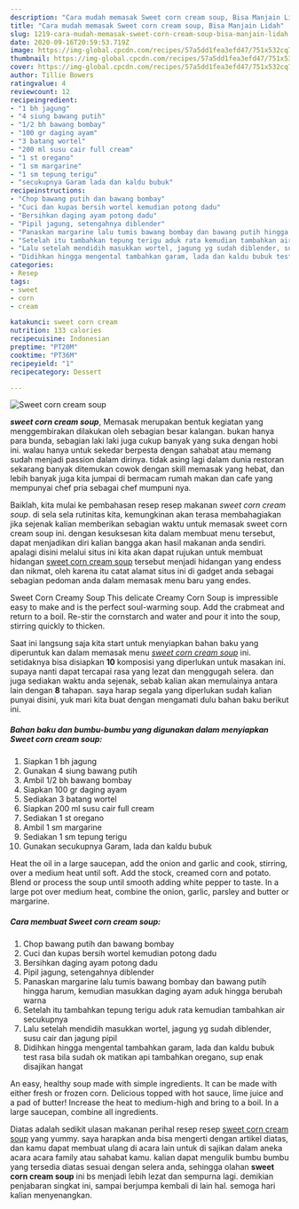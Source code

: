 ```yaml
---
description: "Cara mudah memasak Sweet corn cream soup, Bisa Manjain Lidah"
title: "Cara mudah memasak Sweet corn cream soup, Bisa Manjain Lidah"
slug: 1219-cara-mudah-memasak-sweet-corn-cream-soup-bisa-manjain-lidah
date: 2020-09-16T20:59:53.719Z
image: https://img-global.cpcdn.com/recipes/57a5dd1fea3efd47/751x532cq70/sweet-corn-cream-soup-foto-resep-utama.jpg
thumbnail: https://img-global.cpcdn.com/recipes/57a5dd1fea3efd47/751x532cq70/sweet-corn-cream-soup-foto-resep-utama.jpg
cover: https://img-global.cpcdn.com/recipes/57a5dd1fea3efd47/751x532cq70/sweet-corn-cream-soup-foto-resep-utama.jpg
author: Tillie Bowers
ratingvalue: 4
reviewcount: 12
recipeingredient:
- "1 bh jagung"
- "4 siung bawang putih"
- "1/2 bh bawang bombay"
- "100 gr daging ayam"
- "3 batang wortel"
- "200 ml susu cair full cream"
- "1 st oregano"
- "1 sm margarine"
- "1 sm tepung terigu"
- "secukupnya Garam lada dan kaldu bubuk"
recipeinstructions:
- "Chop bawang putih dan bawang bombay"
- "Cuci dan kupas bersih wortel kemudian potong dadu"
- "Bersihkan daging ayam potong dadu"
- "Pipil jagung, setengahnya diblender"
- "Panaskan margarine lalu tumis bawang bombay dan bawang putih hingga harum, kemudian masukkan daging ayam aduk hingga berubah warna"
- "Setelah itu tambahkan tepung terigu aduk rata kemudian tambahkan air secukupnya"
- "Lalu setelah mendidih masukkan wortel, jagung yg sudah diblender, susu cair dan jagung pipil"
- "Didihkan hingga mengental tambahkan garam, lada dan kaldu bubuk test rasa bila sudah ok matikan api tambahkan oregano, sup enak disajikan hangat"
categories:
- Resep
tags:
- sweet
- corn
- cream

katakunci: sweet corn cream 
nutrition: 133 calories
recipecuisine: Indonesian
preptime: "PT20M"
cooktime: "PT36M"
recipeyield: "1"
recipecategory: Dessert

---
```



![Sweet corn cream soup](https://img-global.cpcdn.com/recipes/57a5dd1fea3efd47/751x532cq70/sweet-corn-cream-soup-foto-resep-utama.jpg)

<b><i>sweet corn cream soup</i></b>, Memasak merupakan bentuk kegiatan yang menggembirakan dilakukan oleh sebagian besar kalangan. bukan hanya para bunda, sebagian laki laki juga cukup banyak yang suka dengan hobi ini. walau hanya untuk sekedar berpesta dengan sahabat atau memang sudah menjadi passion dalam dirinya. tidak asing lagi dalam dunia restoran sekarang banyak ditemukan cowok dengan skill memasak yang hebat, dan lebih banyak juga kita jumpai di bermacam rumah makan dan cafe yang mempunyai chef pria sebagai chef mumpuni nya.

Baiklah, kita mulai ke pembahasan resep resep makanan <i>sweet corn cream soup</i>. di sela sela rutinitas kita, kemungkinan akan terasa membahagiakan jika sejenak kalian memberikan sebagian waktu untuk memasak sweet corn cream soup ini. dengan kesuksesan kita dalam membuat menu tersebut, dapat menjadikan diri kalian bangga akan hasil makanan anda sendiri. apalagi disini melalui situs ini kita akan dapat rujukan untuk membuat hidangan <u>sweet corn cream soup</u> tersebut menjadi hidangan yang endess dan nikmat, oleh karena itu catat alamat situs ini di gadget anda sebagai sebagian pedoman anda dalam memasak menu baru yang endes.

Sweet Corn Creamy Soup This delicate Creamy Corn Soup is impressible easy to make and is the perfect soul-warming soup. Add the crabmeat and return to a boil. Re-stir the cornstarch and water and pour it into the soup, stirring quickly to thicken.


Saat ini langsung saja kita start untuk menyiapkan bahan baku yang diperuntuk kan dalam memasak menu <u><i>sweet corn cream soup</i></u> ini. setidaknya bisa disiapkan <b>10</b> komposisi yang diperlukan untuk masakan ini. supaya nanti dapat tercapai rasa yang lezat dan menggugah selera. dan juga sediakan waktu anda sejenak, sebab kalian akan memulainya antara lain dengan <b>8</b> tahapan. saya harap segala yang diperlukan sudah kalian punyai disini, yuk mari kita buat dengan mengamati dulu bahan baku berikut ini.

<!--inarticleads1-->

##### Bahan baku dan bumbu-bumbu yang digunakan dalam menyiapkan Sweet corn cream soup:

1. Siapkan 1 bh jagung
1. Gunakan 4 siung bawang putih
1. Ambil 1/2 bh bawang bombay
1. Siapkan 100 gr daging ayam
1. Sediakan 3 batang wortel
1. Siapkan 200 ml susu cair full cream
1. Sediakan 1 st oregano
1. Ambil 1 sm margarine
1. Sediakan 1 sm tepung terigu
1. Gunakan secukupnya Garam, lada dan kaldu bubuk


Heat the oil in a large saucepan, add the onion and garlic and cook, stirring, over a medium heat until soft. Add the stock, creamed corn and potato. Blend or process the soup until smooth adding white pepper to taste. In a large pot over medium heat, combine the onion, garlic, parsley and butter or margarine. 

<!--inarticleads2-->

##### Cara membuat Sweet corn cream soup:

1. Chop bawang putih dan bawang bombay
1. Cuci dan kupas bersih wortel kemudian potong dadu
1. Bersihkan daging ayam potong dadu
1. Pipil jagung, setengahnya diblender
1. Panaskan margarine lalu tumis bawang bombay dan bawang putih hingga harum, kemudian masukkan daging ayam aduk hingga berubah warna
1. Setelah itu tambahkan tepung terigu aduk rata kemudian tambahkan air secukupnya
1. Lalu setelah mendidih masukkan wortel, jagung yg sudah diblender, susu cair dan jagung pipil
1. Didihkan hingga mengental tambahkan garam, lada dan kaldu bubuk test rasa bila sudah ok matikan api tambahkan oregano, sup enak disajikan hangat


An easy, healthy soup made with simple ingredients. It can be made with either fresh or frozen corn. Delicious topped with hot sauce, lime juice and a pad of butter! Increase the heat to medium-high and bring to a boil. In a large saucepan, combine all ingredients. 

Diatas adalah sedikit ulasan makanan perihal resep resep <u>sweet corn cream soup</u> yang yummy. saya harapkan anda bisa mengerti dengan artikel diatas, dan kamu dapat membuat ulang di acara lain untuk di sajikan dalam aneka acara acara family atau sahabat kamu. kalian dapat mengulik bumbu bumbu yang tersedia diatas sesuai dengan selera anda, sehingga olahan <b>sweet corn cream soup</b> ini bs menjadi lebih lezat dan sempurna lagi. demikian penjabaran singkat ini, sampai berjumpa kembali di lain hal. semoga hari kalian menyenangkan.
